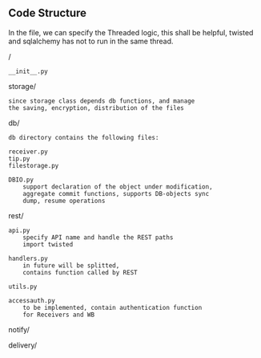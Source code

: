 ## Code Structure

In the file, we can specify the Threaded logic, this shall be helpful, twisted and
sqlalchemy has not to run in the same thread.

/

    __init__.py

storage/

    since storage class depends db functions, and manage
    the saving, encryption, distribution of the files

db/

    db directory contains the following files:

    receiver.py
    tip.py
    filestorage.py
 
    DBIO.py
        support declaration of the object under modification,
        aggregate commit functions, supports DB-objects sync
        dump, resume operations

rest/

    api.py
        specify API name and handle the REST paths
        import twisted

    handlers.py
        in future will be splitted,
        contains function called by REST

    utils.py

    accessauth.py
        to be implemented, contain authentication function
        for Receivers and WB 

notify/



delivery/

